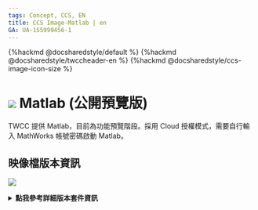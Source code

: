 ```yaml
---
tags: Concept, CCS, EN
title: CCS Image-Matlab | en
GA: UA-155999456-1
---
```


{%hackmd @docsharedstyle/default %}
{%hackmd @docsharedstyle/twccheader-en %}
{%hackmd @docsharedstyle/ccs-image-icon-size %}

# <img class="ccsimgicon" src="https://cos.twcc.ai/SYS-MANUAL/uploads/upload_3022d6e6790c870e499eac8e2c77d53c.png"> Matlab (公開預覽版)

TWCC 提供 Matlab，目前為功能預覽階段。採用 Cloud 授權模式，需要自行輸入 MathWorks 帳號密碼啟動 Matlab。

## <span class="ccsimglist">映像檔版本資訊</span> <i class="fa fa-sticky-note" aria-hidden="true"></i>

![](https://cos.twcc.ai/SYS-MANUAL/uploads/upload_faf2098475659395c921f9379df6acf7.png)



<details class="docspoiler">

<summary><b>點我參考詳細版本套件資訊</b></summary>

- [NGC Matlab](https://ngc.nvidia.com/catalog/containers/partners:matlab) 

</details>
